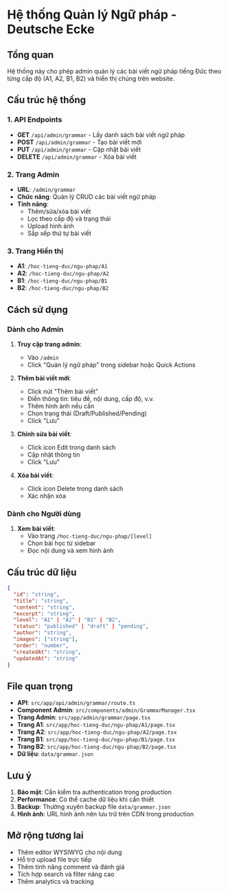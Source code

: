 # Hệ thống Quản lý Ngữ pháp - Deutsche Ecke

## Tổng quan
Hệ thống này cho phép admin quản lý các bài viết ngữ pháp tiếng Đức theo từng cấp độ (A1, A2, B1, B2) và hiển thị chúng trên website.

## Cấu trúc hệ thống

### 1. API Endpoints
- **GET** `/api/admin/grammar` - Lấy danh sách bài viết ngữ pháp
- **POST** `/api/admin/grammar` - Tạo bài viết mới
- **PUT** `/api/admin/grammar` - Cập nhật bài viết
- **DELETE** `/api/admin/grammar` - Xóa bài viết

### 2. Trang Admin
- **URL**: `/admin/grammar`
- **Chức năng**: Quản lý CRUD các bài viết ngữ pháp
- **Tính năng**:
  - Thêm/sửa/xóa bài viết
  - Lọc theo cấp độ và trạng thái
  - Upload hình ảnh
  - Sắp xếp thứ tự bài viết

### 3. Trang Hiển thị
- **A1**: `/hoc-tieng-duc/ngu-phap/A1`
- **A2**: `/hoc-tieng-duc/ngu-phap/A2`
- **B1**: `/hoc-tieng-duc/ngu-phap/B1`
- **B2**: `/hoc-tieng-duc/ngu-phap/B2`

## Cách sử dụng

### Dành cho Admin

1. **Truy cập trang admin**:
   - Vào `/admin`
   - Click "Quản lý ngữ pháp" trong sidebar hoặc Quick Actions

2. **Thêm bài viết mới**:
   - Click nút "Thêm bài viết"
   - Điền thông tin: tiêu đề, nội dung, cấp độ, v.v.
   - Thêm hình ảnh nếu cần
   - Chọn trạng thái (Draft/Published/Pending)
   - Click "Lưu"

3. **Chỉnh sửa bài viết**:
   - Click icon Edit trong danh sách
   - Cập nhật thông tin
   - Click "Lưu"

4. **Xóa bài viết**:
   - Click icon Delete trong danh sách
   - Xác nhận xóa

### Dành cho Người dùng

1. **Xem bài viết**:
   - Vào trang `/hoc-tieng-duc/ngu-phap/[level]`
   - Chọn bài học từ sidebar
   - Đọc nội dung và xem hình ảnh

## Cấu trúc dữ liệu

```json
{
  "id": "string",
  "title": "string",
  "content": "string",
  "excerpt": "string",
  "level": "A1" | "A2" | "B1" | "B2",
  "status": "published" | "draft" | "pending",
  "author": "string",
  "images": ["string"],
  "order": "number",
  "createdAt": "string",
  "updatedAt": "string"
}
```

## File quan trọng

- **API**: `src/app/api/admin/grammar/route.ts`
- **Component Admin**: `src/components/admin/GrammarManager.tsx`
- **Trang Admin**: `src/app/admin/grammar/page.tsx`
- **Trang A1**: `src/app/hoc-tieng-duc/ngu-phap/A1/page.tsx`
- **Trang A2**: `src/app/hoc-tieng-duc/ngu-phap/A2/page.tsx`
- **Trang B1**: `src/app/hoc-tieng-duc/ngu-phap/B1/page.tsx`
- **Trang B2**: `src/app/hoc-tieng-duc/ngu-phap/B2/page.tsx`
- **Dữ liệu**: `data/grammar.json`

## Lưu ý

1. **Bảo mật**: Cần kiểm tra authentication trong production
2. **Performance**: Có thể cache dữ liệu khi cần thiết
3. **Backup**: Thường xuyên backup file `data/grammar.json`
4. **Hình ảnh**: URL hình ảnh nên lưu trữ trên CDN trong production

## Mở rộng tương lai

- Thêm editor WYSIWYG cho nội dung
- Hỗ trợ upload file trực tiếp
- Thêm tính năng comment và đánh giá
- Tích hợp search và filter nâng cao
- Thêm analytics và tracking 